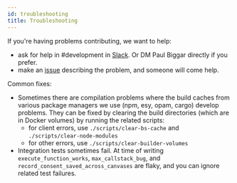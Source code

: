 ```yaml
---
id: troubleshooting
title: Troubleshooting
---
```


If you're having problems contributing, we want to help:

- ask for help in #development in [Slack](https://darklang.com/slack-invite). Or
  DM Paul Biggar directly if you prefer.
- make an [issue](https://github.com/darklang/dark/issues) describing the
  problem, and someone will come help.

Common fixes:

- Sometimes there are compilation problems where the build caches from various
  package managers we use (npm, esy, opam, cargo) develop problems. They can be
  fixed by clearing the build directories (which are in Docker volumes) by
  running the related scripts:
  - for client errors, use `./scripts/clear-bs-cache` and
    `./scripts/clear-node-modules`
  - for other errors, use `./scripts/clear-builder-volumes`
- Integration tests sometimes fail. At time of writing `execute_function_works`,
  `max_callstack_bug`, and `record_consent_saved_across_canvases` are flaky, and
  you can ignore related test failures.
